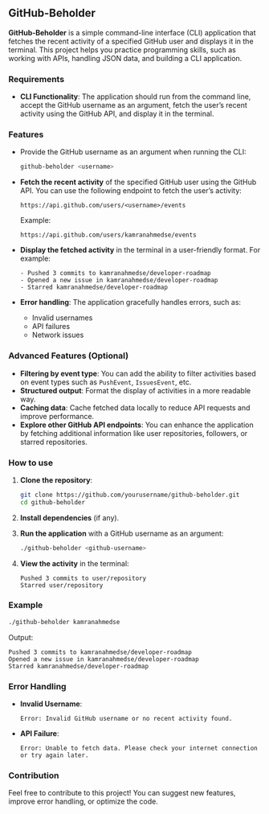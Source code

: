 ## GitHub-Beholder

**GitHub-Beholder** is a simple command-line interface (CLI) application that fetches the recent activity of a specified GitHub user and displays it in the terminal. This project helps you practice programming skills, such as working with APIs, handling JSON data, and building a CLI application.

### Requirements

- **CLI Functionality**: The application should run from the command line, accept the GitHub username as an argument, fetch the user’s recent activity using the GitHub API, and display it in the terminal.

### Features

- Provide the GitHub username as an argument when running the CLI:

  ```bash
  github-beholder <username>
  ```

- **Fetch the recent activity** of the specified GitHub user using the GitHub API. You can use the following endpoint to fetch the user’s activity:

  ```plaintext
  https://api.github.com/users/<username>/events
  ```

  Example:

  ```plaintext
  https://api.github.com/users/kamranahmedse/events
  ```

- **Display the fetched activity** in the terminal in a user-friendly format. For example:

  ```
  - Pushed 3 commits to kamranahmedse/developer-roadmap
  - Opened a new issue in kamranahmedse/developer-roadmap
  - Starred kamranahmedse/developer-roadmap
  ```

- **Error handling**: The application gracefully handles errors, such as:
  - Invalid usernames
  - API failures
  - Network issues

### Advanced Features (Optional)

- **Filtering by event type**: You can add the ability to filter activities based on event types such as `PushEvent`, `IssuesEvent`, etc.
- **Structured output**: Format the display of activities in a more readable way.
- **Caching data**: Cache fetched data locally to reduce API requests and improve performance.
- **Explore other GitHub API endpoints**: You can enhance the application by fetching additional information like user repositories, followers, or starred repositories.

### How to use

1. **Clone the repository**:

   ```bash
   git clone https://github.com/yourusername/github-beholder.git
   cd github-beholder
   ```

2. **Install dependencies** (if any).

3. **Run the application** with a GitHub username as an argument:

   ```bash
   ./github-beholder <github-username>
   ```

4. **View the activity** in the terminal:

   ```plaintext
   Pushed 3 commits to user/repository
   Starred user/repository
   ```

### Example

```bash
./github-beholder kamranahmedse
```

Output:

```plaintext
Pushed 3 commits to kamranahmedse/developer-roadmap
Opened a new issue in kamranahmedse/developer-roadmap
Starred kamranahmedse/developer-roadmap
```

### Error Handling

- **Invalid Username**:

  ```plaintext
  Error: Invalid GitHub username or no recent activity found.
  ```

- **API Failure**:

  ```plaintext
  Error: Unable to fetch data. Please check your internet connection or try again later.
  ```

### Contribution

Feel free to contribute to this project! You can suggest new features, improve error handling, or optimize the code.